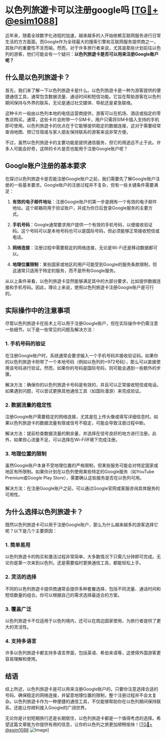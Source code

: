 # 以色列旅遊卡可以注册google吗 [[TG💪+ @esim1088](https://t.me/s/esim1088)]

近年来，随着全球数字化进程的加速，越来越多的人开始依赖互联网服务进行日常生活的方方面面。而Google作为全球最大的搜索引擎和互联网服务提供商之一，其账户的重要性不言而喻。然而，对于许多旅行者来说，尤其是那些计划前往以色列的游客，他们可能会有一个疑问：**以色列旅遊卡是否可以用来注册Google账户呢？**

## 什么是以色列旅遊卡？

首先，我们来了解一下以色列旅遊卡是什么。以色列旅遊卡是一种为游客提供的便捷通信工具，通常包含数据流量、通话时间和短信功能。它旨在帮助游客在以色列期间保持与外界的联系，无论是通过社交媒体、导航还是紧急联络。

这种卡片一般由以色列本地的电信运营商提供，游客可以在机场、酒店或指定的零售店购买。通常，这些卡片会附带一个SIM卡，用户只需将SIM卡插入支持的手机即可使用。以色列旅遊卡的优点在于它能够提供稳定的数据连接，这对于需要经常查询地图、预订住宿或与家人朋友保持联系的游客来说非常方便。

不过，虽然以色列旅遊卡的主要功能是提供通信服务，但它的用途远不止于此。许多人可能会好奇，这样的卡片是否也能用于注册Google账户呢？

## Google账户注册的基本要求

在探讨以色列旅遊卡是否能注册Google账户之前，我们需要先了解Google账户注册的一些基本要求。Google账户的注册过程并不复杂，但有一些关键条件需要满足：

1. **有效的电子邮件地址**：注册Google账户的第一步是拥有一个有效的电子邮件地址。这个邮箱将用于验证账户，并成为你日后登录Google服务的主要方式。
   
2. **手机号码**：Google通常要求用户提供一个有效的手机号码，以便接收验证码。这个号码可以是本地号码也可以是国际号码，但必须能够正常接收短信或电话。

3. **网络连接**：注册过程中需要稳定的网络连接，无论是Wi-Fi还是移动数据都可以。

4. **地理位置限制**：某些国家或地区的用户可能受到Google的服务条款限制，但这通常只适用于特定的服务，而不是所有Google服务。

从以上条件来看，以色列旅遊卡显然能够满足其中的大部分要求，比如提供数据连接和手机号码。因此，理论上来说，使用以色列旅遊卡注册Google账户是可行的。

## 实际操作中的注意事项

尽管以色列旅遊卡在技术上可以用于注册Google账户，但在实际操作中仍需注意一些细节。以下是一些常见的问题及解决方法：

### 1. 手机号码的验证

在注册Google账户时，系统通常会要求输入一个手机号码并接收验证码。如果你的以色列旅遊卡附带了一个本地号码（例如以色列的+972号码），那么可以直接使用该号码进行验证。然而，如果你的号码是国际号码，则可能会遇到一些额外的步骤。

解决方法：确保你的以色列旅遊卡号码是有效的，并且可以正常接收短信或电话。如果遇到问题，可以尝试更换其他通信工具（如国际漫游）来完成验证。

### 2. 数据流量的稳定性

注册Google账户需要稳定的网络连接，尤其是在上传头像或填写详细信息时。如果以色列旅遊卡的数据流量有限或信号不稳定，可能会导致注册过程中断。

解决方法：提前检查数据流量的剩余量，并选择在信号良好的地方进行注册。此外，如果担心流量不足，可以选择在Wi-Fi环境下完成注册。

### 3. 地理位置的限制

虽然Google账户本身不受地理位置的严格限制，但某些服务可能会对特定国家或地区有所限制。如果你计划在以色列使用某些特定的Google服务（如YouTube Premium或Google Play Store），需要确认这些服务是否在以色列可用。

解决方法：在注册Google账户之前，可以通过Google官网或客服咨询具体服务的可用性。

## 为什么选择以色列旅遊卡？

既然以色列旅遊卡可以用于注册Google账户，那么为什么越来越多的游客选择它呢？以下是几个主要原因：

### 1. 简单易用

以色列旅遊卡的购买和激活过程非常简单，大多数情况下只需几分钟即可完成。无论你是第一次来到以色列，还是需要临时更换通信工具，都能轻松上手。

### 2. 灵活的选择

不同的以色列旅遊卡提供商通常会提供多种套餐选择，包括不同流量、通话时间和短信数量的组合。你可以根据自己的需求选择最适合的方案。

### 3. 覆盖广泛

以色列旅遊卡不仅适用于以色列境内，还可以在周边国家使用，为旅行者提供了更大的灵活性。

### 4. 支持多语言

许多以色列旅遊卡都支持多语言界面，包括英语、希伯来语等，这使得外国游客更容易理解和使用。

## 结语

综上所述，以色列旅遊卡是可以用来注册Google账户的。只要你注意选择合适的号码、确保稳定的网络连接，并留意地理位置的限制，整个注册过程并不会太复杂。以色列旅遊卡作为一种便捷的通信工具，不仅能够帮助你在以色列期间保持联系，还能让你顺利接入Google的广阔世界。

无论你是计划短期旅行还是长期居住，以色列旅遊卡都是一个值得考虑的选择。希望这篇文章能为你提供有用的信息，让你的以色列之旅更加顺畅愉快！[[TG💪+ @esim1088](https://t.me/s/esim1088) ![Image](https://i.postimg.cc/4NQfJmqS/Snipaste-2025-05-13-00-14-12.png)]